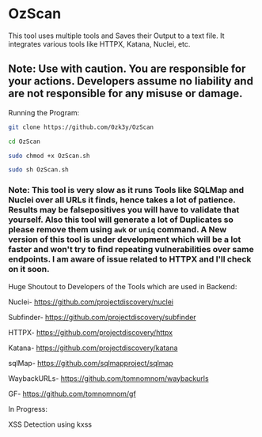 # OzScan

This tool uses multiple tools and Saves their Output to a text file. It integrates various tools like HTTPX, Katana, Nuclei, etc.

## Note: Use with caution. You are responsible for your actions. Developers assume no liability and are not responsible for any misuse or damage.

Running the Program:

```sh
git clone https://github.com/0zk3y/OzScan
```

```sh
cd OzScan
```

```sh
sudo chmod +x OzScan.sh
```

```sh
sudo sh OzScan.sh
```

### Note: This tool is very slow as it runs Tools like SQLMap and Nuclei over all URLs it finds, hence takes a lot of patience. Results may be falsepositives you will have to validate that yourself. Also this tool will generate a lot of Duplicates so please remove them using ```awk``` or ```uniq``` command. A New version of this tool is under development which will be a lot faster and won't try to find repeating vulnerabilities over same endpoints. I am aware of issue related to HTTPX and I'll check on it soon.

Huge Shoutout to Developers of the Tools which are used in Backend:

Nuclei- https://github.com/projectdiscovery/nuclei

Subfinder- https://github.com/projectdiscovery/subfinder

HTTPX- https://github.com/projectdiscovery/httpx

Katana- https://github.com/projectdiscovery/katana

sqlMap- https://github.com/sqlmapproject/sqlmap

WaybackURLs- https://github.com/tomnomnom/waybackurls

GF- https://github.com/tomnomnom/gf


In Progress:

XSS Detection using kxss
